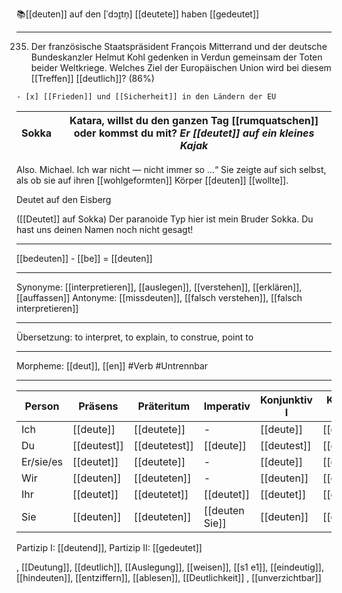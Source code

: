 📚[[deuten]] auf den [ˈdɔɪ̯tn̩]
[[deutete]]
haben [[gedeutet]]

---

235. Der französische Staatspräsident François Mitterrand und der deutsche Bundeskanzler Helmut Kohl gedenken in Verdun gemeinsam der Toten beider Weltkriege. Welches Ziel der Europäischen Union wird bei diesem [[Treffen]] [[deutlich]]? (86%)


    - [x] [[Frieden]] und [[Sicherheit]] in den Ländern der EU

| **Sokka** | Katara, willst du den ganzen Tag [[rumquatschen]] oder kommst du mit? _Er [[deutet]] auf ein kleines Kajak_ |
| --------- | ----------------------------------------------------------------------------------------------------------- |

Also. Michael. Ich war nicht — nicht immer so …“ Sie zeigte auf sich selbst, als ob sie auf ihren [[wohlgeformten]] Körper [[deuten]] [[wollte]].

Deutet auf den Eisberg

([[Deutet]] auf Sokka) Der paranoide Typ hier ist mein Bruder Sokka. Du hast uns deinen Namen noch nicht gesagt!

---

[[bedeuten]] - [[be]] = [[deuten]]

---

Synonyme: [[interpretieren]], [[auslegen]], [[verstehen]], [[erklären]], [[auffassen]]
Antonyme: [[missdeuten]], [[falsch verstehen]], [[falsch interpretieren]]

---

Übersetzung: to interpret, to explain, to construe, point to

---

Morpheme: [[deut]], [[en]]
#Verb #Untrennbar

---

| Person    | Präsens     | Präteritum    | Imperativ      | Konjunktiv I | Konjunktiv II |
| --------- | ----------- | ------------- | -------------- | ------------ | ------------- |
| Ich       | [[deute]]   | [[deutete]]   | -              | [[deute]]    | [[deutete]]   |
| Du        | [[deutest]] | [[deutetest]] | [[deute]]      | [[deutest]]  | [[deutetest]] |
| Er/sie/es | [[deutet]]  | [[deutete]]   | -              | [[deute]]    | [[deutete]]   |
| Wir       | [[deuten]]  | [[deuteten]]  | -              | [[deuten]]   | [[deuteten]]  |
| Ihr       | [[deutet]]  | [[deutetet]]  | [[deutet]]     | [[deutet]]   | [[deutetet]]  |
| Sie       | [[deuten]]  | [[deuteten]]  | [[deuten Sie]] | [[deuten]]   | [[deuteten]]  |

Partizip I: [[deutend]], Partizip II: [[gedeutet]]

, [[Deutung]], [[deutlich]], [[Auslegung]], [[weisen]], [[s1 e1]], [[eindeutig]], [[hindeuten]], [[entziffern]], [[ablesen]], [[Deutlichkeit]]
, [[unverzichtbar]]